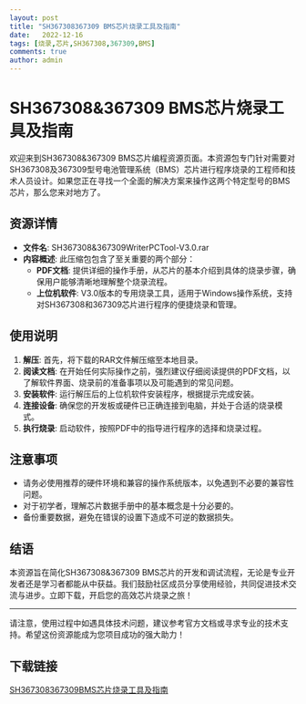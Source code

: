```yaml
---
layout: post
title: "SH367308367309 BMS芯片烧录工具及指南"
date:   2022-12-16
tags: [烧录,芯片,SH367308,367309,BMS]
comments: true
author: admin
---
```

# SH367308&367309 BMS芯片烧录工具及指南

欢迎来到SH367308&367309 BMS芯片编程资源页面。本资源包专门针对需要对SH367308及367309型号电池管理系统（BMS）芯片进行程序烧录的工程师和技术人员设计。如果您正在寻找一个全面的解决方案来操作这两个特定型号的BMS芯片，那么您来对地方了。

## 资源详情

- **文件名**: SH367308&367309WriterPCTool-V3.0.rar
- **内容概述**: 此压缩包包含了至关重要的两个部分：
  - **PDF文档**: 提供详细的操作手册，从芯片的基本介绍到具体的烧录步骤，确保用户能够清晰地理解整个烧录流程。
  - **上位机软件**: V3.0版本的专用烧录工具，适用于Windows操作系统，支持对SH367308和367309芯片进行程序的便捷烧录和管理。

## 使用说明

1. **解压**: 首先，将下载的RAR文件解压缩至本地目录。
2. **阅读文档**: 在开始任何实际操作之前，强烈建议仔细阅读提供的PDF文档，以了解软件界面、烧录前的准备事项以及可能遇到的常见问题。
3. **安装软件**: 运行解压后的上位机软件安装程序，根据提示完成安装。
4. **连接设备**: 确保您的开发板或硬件已正确连接到电脑，并处于合适的烧录模式。
5. **执行烧录**: 启动软件，按照PDF中的指导进行程序的选择和烧录过程。

## 注意事项

- 请务必使用推荐的硬件环境和兼容的操作系统版本，以免遇到不必要的兼容性问题。
- 对于初学者，理解芯片数据手册中的基本概念是十分必要的。
- 备份重要数据，避免在错误的设置下造成不可逆的数据损失。

## 结语

本资源旨在简化SH367308&367309 BMS芯片的开发和调试流程，无论是专业开发者还是学习者都能从中获益。我们鼓励社区成员分享使用经验，共同促进技术交流与进步。立即下载，开启您的高效芯片烧录之旅！

---

请注意，使用过程中如遇具体技术问题，建议参考官方文档或寻求专业的技术支持。希望这份资源能成为您项目成功的强大助力！

## 下载链接

[SH367308367309BMS芯片烧录工具及指南](https://pan.quark.cn/s/976db7bcdfb8)